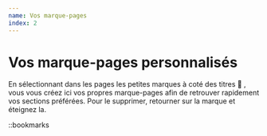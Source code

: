 ```yaml
---
name: Vos marque-pages
index: 2
---
```


# Vos marque-pages personnalisés

En sélectionnant dans les pages les petites marques à coté des titres 🔖 , vous vous créez ici vos propres marque-pages afin de retrouver rapidement vos sections préférées.
Pour le supprimer, retourner sur la marque et éteignez la.

::bookmarks
